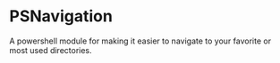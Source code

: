 # PSNavigation
A powershell module for making it easier to navigate to your favorite or most used directories.
